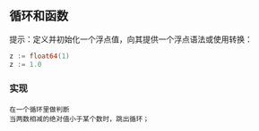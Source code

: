 ## 循环和函数  
提示：定义并初始化一个浮点值，向其提供一个浮点语法或使用转换：
```go
z := float64(1)
z := 1.0
```

### 实现  
```
在一个循环里做判断
当两数相减的绝对值小于某个数时，跳出循环；
```

